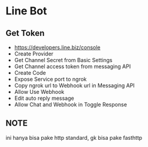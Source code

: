 # Line Bot

## Get Token
- https://developers.line.biz/console
- Create Provider
- Get Channel Secret from Basic Settings
- Get Channel access token from messaging API
- Create Code
- Expose Service port to ngrok
- Copy ngrok url to Webhook url in Messaging API
- Allow Use Webhook
- Edit auto reply message
- Allow Chat and Webhook in Toggle Response

## NOTE
ini hanya bisa pake http standard, gk bisa pake fasthttp

